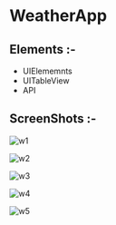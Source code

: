# WeatherApp
## Elements :-
* UIElememnts
* UITableView
* API

## ScreenShots :-

![w1](https://user-images.githubusercontent.com/84233147/125778752-e443daf8-3506-43db-9176-00299fd64d9f.png)

![w2](https://user-images.githubusercontent.com/84233147/125778786-58da2664-27b4-4543-a559-330bca8bee5a.png)

![w3](https://user-images.githubusercontent.com/84233147/125778807-a446cfe3-0fab-4436-875f-e12c45bd3841.png)

![w4](https://user-images.githubusercontent.com/84233147/125779438-b873f13f-a794-4194-94b6-71f2d6a4c2aa.png)

![w5](https://user-images.githubusercontent.com/84233147/125779466-30ab752a-6eec-4583-b2ee-79b0ed51128e.png)


